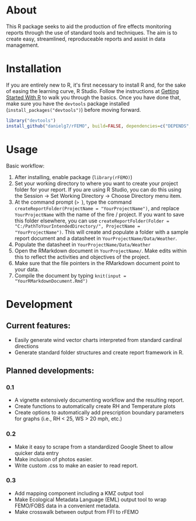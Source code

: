 # About

This R package seeks to aid the production of fire effects monitoring reports through the use of standard tools and techniques. The aim is to create easy, streamlined, reproduceable reports and assist in data management.

# Installation

If you are entirely new to R, it's first necessary to install R and, for the sake of easing the learning curve, R Studio. Follow the instructions at [Getting Started With R](http://scs.math.yorku.ca/index.php/R:_Getting_started_with_R) to walk you through the basics. Once you have done that, make sure you have the `devtools` package installed (`install_packages("devtools")`) before moving forward.


```r
library("devtools")
install_github("danielg7/rFEMO", build=FALSE, dependencies=c("DEPENDS", "IMPORTS"))
```

# Usage

Basic workflow:

1. After installing, enable package (`library(rFEMO)`)
2. Set your working directory to where you want to create your project folder for your report. If you are using R Studio, you can do this using the Session -> Set Working Directory -> Choose Directory menu item. 
3. At the command prompt (`> `), type the command `createReportFolder(ProjectName = "YourProjectName")`, and replace `YourProjectName` with the name of the fire / project. If you want to save this folder elsewhere, you can use `createReportFolder(Folder = "C:/PathToYourIntendedDirectory/", ProjectName = "YourProjectName")`. This will create and populate a folder with a sample report document and a datasheet in `YourProjectName/Data/Weather`.
4. Populate the datasheet in `YourProjectName/Data/Weather`
5. Open the RMarkdown document in `YourProjectName/`. Make edits within this to reflect the activities and objectives of the project.
6. Make sure that the file pointers in the RMarkdown document point to your data.
7. Compile the document by typing `knit(input = "YourRMarkdownDocument.Rmd")`

# Development

## Current features:
* Easily generate wind vector charts interpreted from standard cardinal directions
* Generate standard folder structures and create report framework in R.

## Planned developments:

### 0.1
* A vignette extensively documenting workflow and the resulting report.
* Create functions to automatically create RH and Temperature plots
* Create options to automatically add prescription boundary parameters for graphs (i.e., RH < 25, WS > 20 mph, etc.)
### 0.2
* Make it easy to scrape from a standardized Google Sheet to allow quicker data entry
* Make inclusion of photos easier.
* Write custom .css to make an easier to read report.
### 0.3
* Add mapping component including a KMZ output tool
* Make Ecological Metadata Language (EML) output tool to wrap FEMO/FOBS data in a convenient metadata.
* Make crosswalk between output from FFI to rFEMO

